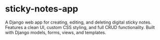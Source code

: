 # sticky-notes-app
A Django web app for creating, editing, and deleting digital sticky notes. Features a clean UI, custom CSS styling, and full CRUD functionality. Built with Django models, forms, views, and templates.
